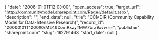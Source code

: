 {
  "date": "2006-01-01T12:00:00", 
  "open_access": true, 
  "target_url": "http://communitymodel.sharepoint.com/Pages/default.aspx", 
  "description": "", 
  "end_date": null, 
  "title": "CCMDIR (Community Capability Model for Data-Intensive Research)", 
  "record_id": "20060101T120000/ME48DomRxzyTMW7brx9ovw==", 
  "publisher": "sharepoint.com", 
  "slug": 162791463, 
  "start_date": null
}

